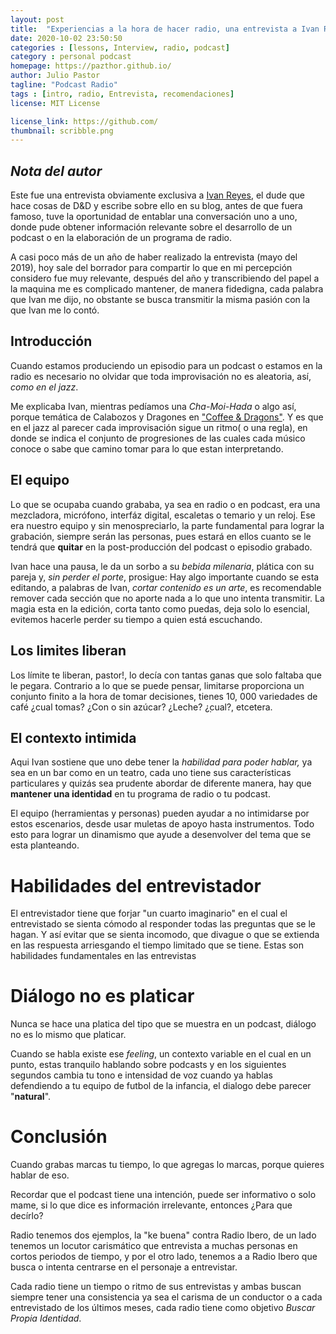 ```yaml
---
layout: post
title:  "Experiencias a la hora de hacer radio, una entrevista a Ivan Reyes"
date: 2020-10-02 23:50:50
categories : [lessons, Interview, radio, podcast]
category : personal podcast
homepage: https://pazthor.github.io/
author: Julio Pastor
tagline: "Podcast Radio"
tags : [intro, radio, Entrevista, recomendaciones]
license: MIT License

license_link: https://github.com/
thumbnail: scribble.png
---
```


## *Nota del autor*

Este fue una entrevista obviamente exclusiva a [Ivan Reyes](https://i.reyescon.de/), el dude que
hace cosas de D&D y escribe sobre ello en su blog, antes de que fuera
famoso, tuve la oportunidad de entablar una conversación uno a uno,
donde pude obtener información relevante sobre el desarrollo de un
podcast o en la elaboración de un programa de radio.

A casi poco más de un año de haber realizado la entrevista (mayo del
2019), hoy sale del borrador para compartir lo que en mi percepción
considero fue muy relevante, después del año y transcribiendo del
papel a la maquina me es complicado mantener, de manera fidedigna,
cada palabra que Ivan me dijo, no obstante se busca transmitir la
misma pasión con la que Ivan me lo contó.

## Introducción

Cuando estamos produciendo un episodio para un podcast o estamos en
la radio es necesario no olvidar que toda improvisación no es
aleatoria, así, _como en el jazz_.

Me explicaba Ivan, mientras pedíamos una _Cha-Moi-Hada_ o algo así,
porque temática de Calabozos y Dragones en
["Coffee & Dragons"](https://www.facebook.com/coffeeandragons). Y es que
en el jazz al parecer cada improvisación sigue un ritmo( o una regla),
en donde se indica el conjunto de progresiones de las cuales cada
músico conoce o sabe que camino tomar para lo que estan interpretando.

## El equipo

Lo que se ocupaba cuando grababa, ya sea en radio o en podcast,
era una mezcladora, micrófono, interfáz digital, escaletas o temario y
un reloj. Ese era nuestro equipo y sin menospreciarlo, la parte
fundamental para lograr la grabación, siempre serán las personas, pues
estará en ellos cuanto se le tendrá que **quitar** en la
post-producción del podcast o episodio grabado.

Ivan hace una pausa, le da un sorbo a su *bebida milenaria*, plática
con su pareja y, _sin perder el porte_, prosigue: Hay algo importante
cuando se esta editando, a palabras de Ivan, _cortar contenido es un
arte_, es recomendable remover cada sección que no aporte nada a lo
que uno intenta transmitir. La magia esta en la edición, corta tanto
como puedas, deja solo lo esencial, evitemos hacerle perder su tiempo
a quien está escuchando.


## Los limites liberan

Los límite te liberan, pastor!, lo decía con tantas ganas que solo
faltaba que le pegara. Contrario a lo que se puede pensar, limitarse
proporciona un conjunto finito a la hora de tomar decisiones, tienes
10, 000 variedades de café ¿cual tomas? ¿Con o sin azúcar? ¿Leche?
¿̣cual?, etcetera.



## El contexto intimida
Aqui Ivan sostiene que uno debe tener la _habilidad para poder
 hablar,_ ya sea en un bar como en un teatro, cada uno tiene sus
 características particulares y quizás sea prudente abordar de
 diferente manera, hay que **mantener una identidad** en tu programa de
 radio o tu podcast.


El equipo (herramientas y personas) pueden ayudar a no intimidarse por
estos escenarios, desde usar muletas de apoyo hasta instrumentos.  Todo
esto para lograr un dinamismo que ayude a desenvolver del tema que se
esta planteando.


# Habilidades del entrevistador
El entrevistador tiene que forjar "un cuarto imaginario" en el cual el
entrevistado se sienta cómodo al responder todas las preguntas que se
le hagan. Y así evitar que se sienta incomodo, que divague o que se
extienda en las respuesta arriesgando el tiempo limitado que se
tiene. Estas son habilidades fundamentales en las entrevistas

# Diálogo no es platicar
Nunca se hace una platica del tipo que se muestra en un podcast,
diálogo no es lo mismo que platicar.

Cuando se habla existe ese *feeling*, un contexto variable en el cual
en un punto, estas tranquilo hablando sobre podcasts y en los
siguientes segundos cambia tu tono e intensidad de voz cuando ya
hablas defendiendo a tu equipo de futbol de la infancia, el dialogo
debe parecer "**natural**".

# Conclusión
Cuando grabas marcas tu tiempo, lo que agregas lo marcas, porque
quieres hablar de eso.

Recordar que el podcast tiene una intención, puede ser informativo o
solo mame, si lo que dice es información irrelevante, entonces ¿Para
que decírlo?

Radio tenemos dos ejemplos, la "ke buena" contra Radio Ibero, de un
lado tenemos un locutor carismático que entrevista a muchas personas
en cortos periodos de tiempo, y por el otro lado, tenemos a a Radio
Ibero que busca o intenta centrarse en el personaje a entrevistar.



Cada radio tiene un tiempo o ritmo de sus entrevistas y ambas buscan
siempre tener una consistencia ya sea el carisma de un conductor o a
cada entrevistado de los últimos meses, cada radio tiene como objetivo
_Buscar Propia Identidad_.
